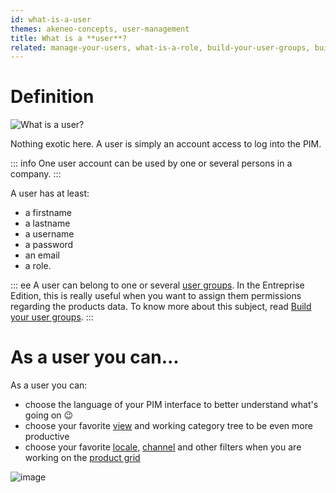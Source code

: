 ```yaml
---
id: what-is-a-user
themes: akeneo-concepts, user-management
title: What is a **user**?
related: manage-your-users, what-is-a-role, build-your-user-groups, build-your-user-roles
---
```


# Definition

![What is a user?](What-is-a-user.svg)

Nothing exotic here. A user is simply an account access to log into the PIM.

::: info
One user account can be used by one or several persons in a company.
:::

A user has at least:
 - a firstname
 - a lastname
 - a username
 - a password
 - an email
 - a role.

::: ee
A user can belong to one or several [user groups](what-is-a-user-group.html). In the Entreprise Edition, this is really useful when you want to assign them permissions regarding the products data. To know more about this subject, read [Build your user groups](build-your-user-groups.html).
:::

# As a user you can...

As a user you can:
 - choose the language of your PIM interface to better understand what's going on :wink:
 - choose your favorite [view](manage-your-views.html) and working category tree to be even more productive
 - choose your favorite [locale](what-is-a-locale.html), [channel](what-is-a-channel.html) and other filters when you are working on the [product grid](products-grid.html)

![image](System_users_Profil.png)
